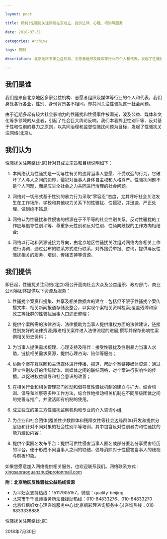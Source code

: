 ```yaml
---

layout: post

title: 机制|性骚扰关注网络在京成立，提供法律、心理、培训等服务

date: 2018-07-31

categories: Archive

tags: 机制

description: 北京地区多家公益机构、志愿者组织及媒体等行业的个人和代表，发起了性骚扰关注网络(北京)。

---
```


## 我们是谁

我们是来自北京地区多家公益机构、志愿者组织及媒体等行业的个人和代表，我们身处各行各业，性别、身份背景各不相同，却共同关注性骚扰这一社会问题。

由于近期多起有较大社会影响力的性骚扰和性侵事件被曝光，波及公益、媒体和文化等多领域的从业者，引起了社会巨大舆论反响，我们本着捍卫性别平等、反对基于性和性别的暴力之原则，以共同治理和监督性骚扰问题为目标，发起了性骚扰关注网络(北京)。

## 我们认为

性骚扰关注网络(北京)针对其成立宗旨和目标说明如下：

1. 本网络认为性骚扰是一切与性有关的违背当事人意愿、不受欢迎的行为。它破坏了人与人之间的边界，侵犯对当事人身体自主权和人格尊严。性骚扰问题不是个人问题，而是应举全社会之力共同进行治理的社会问题。

2. 网络对一切形式基于性别的暴力行为采取“零容忍”态度，尤其呼吁社会关注发生在工作场所、学校和其他权力关系下的性骚扰、性侵犯，并迅速、严正处理，做到绝不姑息;

3. 网络认为性骚扰和性侵害的根源在于不平等的社会性别关系。反对性骚扰的工作应与倡导性别平等、尊重多元性别和反对性别、性倾向歧视的工作方向相结合;

4. 网络以行动和资源链接为导向，由北京地区性骚扰关注组对网络内各相关工作进行协调，通过公布的联系方式进行联系，对外接受举报、咨询，提供与反性骚扰相关的服务、培训、传播支持等资源。

## 我们提供

即日起，性骚扰关注网络(北京)将公开面向社会大众及公益组织、政府部门、商业公司等团体提供以下资源及服务：

1. 性骚扰个案资料搜集、共享及相关数据库的建立：包括但不限于性骚扰个案传播文本、相关新闻报道存储及整合，以实现个案相关资料检索;覆盖残障和家政工等社群的性骚扰当事人口述史整理；

2. 提供个案所需的法律咨询、法律援助为当事人提供维权方面的法律建议，链接性别友好的法律资源;跟进相关案件进入法律流程的进展;撰写并保存影响性案例相关历史资料；

3. 为当事人提供需求梳理、心理支持及陪伴：接受性骚扰及性别暴力当事人求助，链接相关需求资源，提供心理咨询、陪伴等服务；

4. 协助个案在互联网和主流媒体进行传播、报道，帮助个案链接媒体资源：通过建立性别友好的传统媒体、新媒体之间的联结网络，对个案进行影响性的传播，以促进权益倡导和社会意识的改善；

5. 在相关行业和相关管理部门推动和倡导反性骚扰机制的建立与扩大。结合培训、倡导和监察等多种工作方法，综合性地推动相关机制在不同层级团体之间的完善与推广，并激活即有机制的使用。

6. 成立独立的第三方性骚扰监察机构和专业的介入咨询小组;

7. 为企业和社会团体(覆盖性少数群体和残障女性等社会边缘群体)开发和提供分层级和针对不同对象的社会性别平等培训，其中包含反对性别暴力和性骚扰的能力建设内容；

8. 提供个案匿名发布平台：提供可供性侵害当事人匿名或部分匿名分享受害经历的平台，便于形成不同当事人之间的联结，倡导消除对于性侵害当事人的歧视与刻板印象。

如果您愿意加入网络提供相关服务，也欢迎联系我们。网络联系方式：<xingsaoraoguanzhu@protonmail.com>

**附：北京地区反性骚扰公益热线资源**

- 为平妇女支持热线：15117905157，微信：quality-beijing
- 北京市千千律师事务所法律援助热线：010-84833276、010-84833270
- 北京红枫妇女心理咨询服务中心(北京枫彩理咨询服务中心)咨询热线：010-6833338888


性骚扰关注网络(北京）

2018年7月30日

